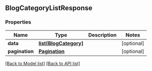 ## BlogCategoryListResponse

### Properties
Name | Type | Description | Notes
------------ | ------------- | ------------- | -------------
**data** | [**list[BlogCategory]**](#BlogCategory) |  | [optional] 
**pagination** | [**Pagination**](#Pagination) |  | [optional] 

[[Back to Model list]](#documentation-for-models) [[Back to API list]](#documentation-for-api-endpoints)


